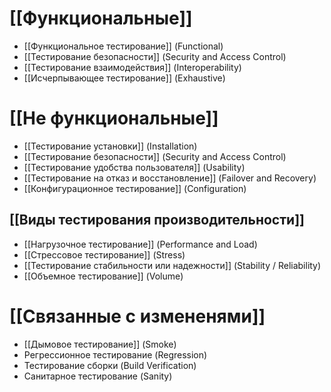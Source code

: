 # [[Функциональные]]
- [[Функциональное тестирование]] (Functional)
- [[Тестирование безопасности]] (Security and Access Control)
- [[Тестирование взаимодействия]] (Interoperability)
- [[Исчерпывающее тестирование]] (Exhaustive)


# [[Не функциональные]]
- [[Тестирование установки]] (Installation)
- [[Тестирование безопасности]] (Security and Access Control)
- [[Тестирование удобства пользователя]] (Usability)
- [[Тестирование на отказ и восстановление]] (Failover and Recovery)
- [[Конфигурационное тестирование]] (Configuration)
## [[Виды тестирования производительности]]
- [[Нагрузочное тестирование]] (Performance and Load)
- [[Стрессовое тестирование]] (Stress)
- [[Тестирование стабильности или надежности]] (Stability / Reliability)
- [[Объемное тестирование]] (Volume)
# [[Связанные с измененями]]
- [[Дымовое тестирование]] (Smoke)
- Регрессионное тестирование (Regression)
- Тестирование сборки (Build Verification)
- Санитарное тестирование (Sanity)